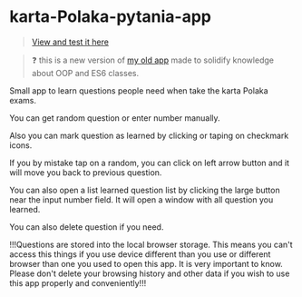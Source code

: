 # karta-Polaka-pytania-app

> [View and test it here]()

> :question: this is a new version of [my old app](https://github.com/Vaskovskied/karta-Polaka-pytania-app) made to solidify knowledge about OOP and ES6 classes.

Small app to learn questions people need when take the karta Polaka exams.

You can get random question or enter number manually.

Also you can mark question as learned by clicking or taping on checkmark icons.

If you by mistake tap on a random, you can click on left arrow button and it will move you back to previous question.

You can also open a list learned question list by clicking the large button near the input number field. It will open a window with all question you learned.

You can also delete question if you need.

!!!Questions are stored into the local browser storage. This means you can't access this things if you use device different than you use or different browser than
one you used to open this app. It is very important to know. Please don't delete your browsing history and other data if you wish to use this app properly and conveniently!!!
